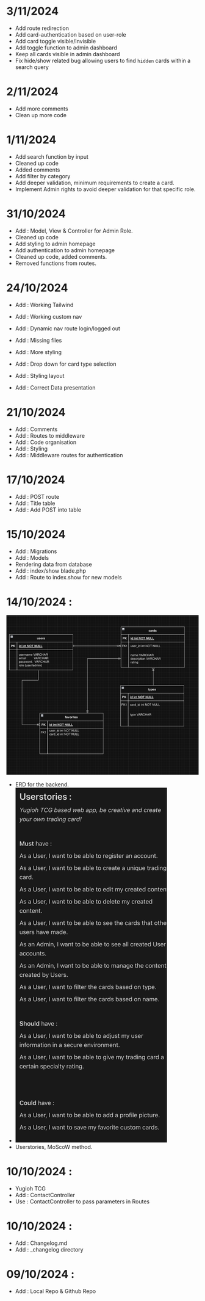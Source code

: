 # 3/11/2024
* Add route redirection
* Add card-authentication based on user-role
* Add card toggle visible/invisible
* Add toggle function to admin dashboard
* Keep all cards visible in admin dashboard
* Fix hide/show related bug allowing users to find `hidden` cards within a search query

# 2/11/2024
* Add more comments
* Clean up more code

# 1/11/2024
* Add search function by input
* Cleaned up code 
* Added comments
* Add filter by category
* Add deeper validation, minimum requirements to create a card.
* Implement Admin rights to avoid deeper validation for that specific role.

# 31/10/2024
* Add : Model, View & Controller for Admin Role.
* Cleaned up code
* Add styling to admin homepage
* Add authentication to admin homepage
* Cleaned up code, added comments.
* Removed functions from routes.

# 24/10/2024
* Add : Working Tailwind
* Add : Working custom nav
* Add : Dynamic nav route login/logged out
* Add : Missing files
* Add : More styling
* Add : Drop down for card type selection

* Add : Styling layout
* Add : Correct Data presentation

# 21/10/2024
* Add : Comments
* Add : Routes to middleware
* Add : Code organisation
* Add : Styling
* Add : Middleware routes for authentication

# 17/10/2024
* Add : POST route
* Add : Title table
* Add : Add POST into table

# 15/10/2024
* Add : Migrations
* Add : Models
* Rendering data from database
* Add : index/show blade.php
* Add : Route to index.show for new models

# 14/10/2024 :
![img.png](img.png)
* ERD for the backend.
* ![img_1.png](img_1.png)
* Userstories, MoScoW method.

# 10/10/2024 :
* Yugioh TCG 
* Add : ContactController
* Use : ContactController to pass parameters in Routes

# 10/10/2024 :
* Add : Changelog.md
* Add : _changelog directory

# 09/10/2024 : 
* Add : Local Repo & Github Repo


